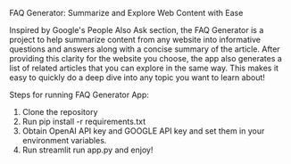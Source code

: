FAQ Generator: Summarize and Explore Web Content with Ease

Inspired by Google's People Also Ask section, the FAQ Generator is a project to help summarize content from any website into informative questions and answers along with a concise summary of the article. After providing this clarity for the website you choose, the app also generates a list of related articles that you can explore in the same way. This makes it easy to quickly do a deep dive into any topic you want to learn about!

Steps for running FAQ Generator App:
1. Clone the repository
2. Run pip install -r requirements.txt
3. Obtain OpenAI API key and GOOGLE API key and set them in your environment variables.
4. Run streamlit run app.py and enjoy!
